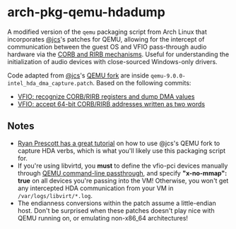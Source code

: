 # arch-pkg-qemu-hdadump
A modified version of the `qemu` packaging script from Arch Linux that incorporates [@jcs](https://github.com/jcs)'s patches for QEMU, allowing for the intercept of communication between the guest OS and VFIO pass-through audio hardware via the [CORB and RIRB mechanisms](https://wiki.osdev.org/Intel_High_Definition_Audio). Useful for understanding the initialization of audio devices with close-sourced Windows-only drivers.

Code adapted from [@jcs](https://github.com/jcs)'s [QEMU fork](https://github.com/jcs/qemu) are inside `qemu-9.0.0-intel_hda_dma_capture.patch`. Based on the following commits:
- [VFIO: recognize CORB/RIRB registers and dump DMA values](https://github.com/jcs/qemu/commit/7c1f83b6d700fc2733e0964a1a35383e71ecb838)
- [VFIO: accept 64-bit CORB/RIRB addresses written as two words](https://github.com/jcs/qemu/commit/0d2dd1d0e200f9b71c4fba2767522198630b6796)

## Notes
- [Ryan Prescott has a great tutorial](https://github.com/ryanprescott/realtek-verb-tools/wiki/How-to-sniff-verbs-from-a-Windows-sound-driver) on how to use @jcs's QEMU fork to capture HDA verbs, which is what you'll likely use this packaging script for.
- If you're using libvirtd, you **must** to define the vfio-pci devices manually through [QEMU command-line passthrough](https://libvirt.org/kbase/qemu-passthrough-security.html), and specify **"x-no-mmap": true** on all devices you're passing into the VM! Otherwise, you won't get any intercepted HDA communication from your VM in `/var/logs/libvirt/*.log`.
- The endianness conversions within the patch assume a little-endian host. Don't be surprised when these patches doesn't play nice with QEMU running on, or emulating non-x86_64 architectures!
